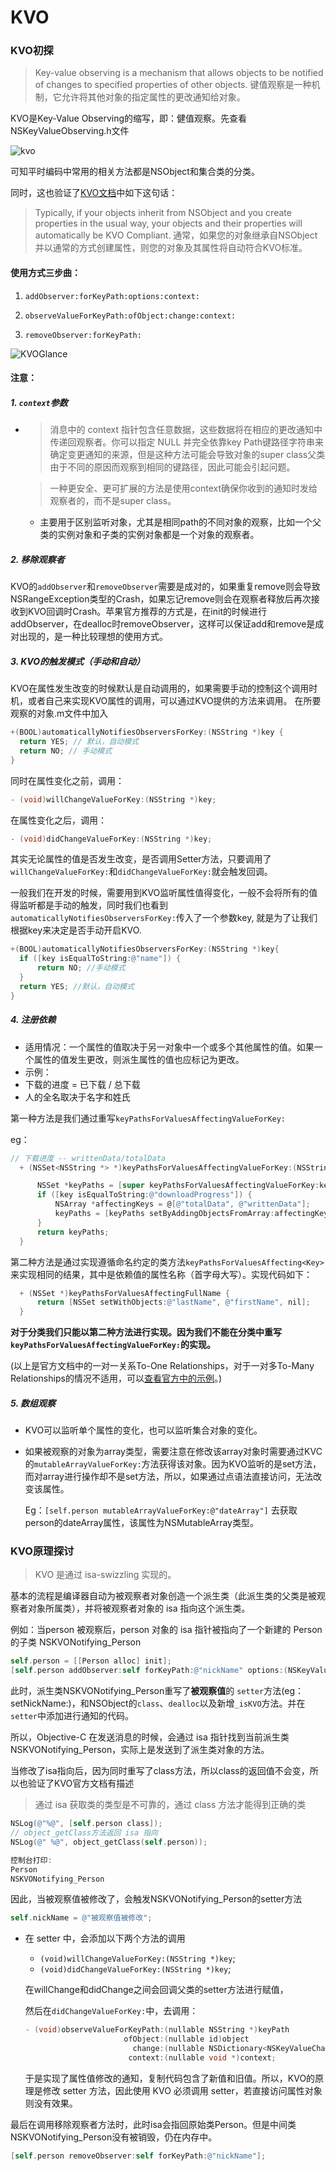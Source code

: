 # KVO

### KVO初探



> Key-value observing is a mechanism that allows objects to be notified of changes to specified properties of other objects.
键值观察是一种机制，它允许将其他对象的指定属性的更改通知给对象。

KVO是Key-Value Observing的缩写，即：健值观察。先查看NSKeyValueObserving.h文件

![kvo](/assets/kvo.png)


可知平时编码中常用的相关方法都是NSObject和集合类的分类。

同时，这也验证了[KVO文档](https://developer.apple.com/library/archive/documentation/Cocoa/Conceptual/KeyValueObserving/KeyValueObserving.html#//apple_ref/doc/uid/10000177-BCICJDHA)中如下这句话：
> Typically, if your objects inherit from NSObject and you create properties in the usual way, your objects and their properties will automatically be KVO Compliant.
通常，如果您的对象继承自NSObject并以通常的方式创建属性，则您的对象及其属性将自动符合KVO标准。

#### 使用方式三步曲：

1. `addObserver:forKeyPath:options:context:`

2. `observeValueForKeyPath:ofObject:change:context:`

3. `removeObserver:forKeyPath:`

![KVOGlance](/assets/KVOGlance.png)

#### 注意：

##### 1. `context`参数

- > 消息中的 context 指针包含任意数据，这些数据将在相应的更改通知中传递回观察者。你可以指定 NULL 并完全依靠key Path键路径字符串来确定变更通知的来源，但是这种方法可能会导致对象的super class父类由于不同的原因而观察到相同的键路径，因此可能会引起问题。

  > 一种更安全、更可扩展的方法是使用context确保你收到的通知时发给观察者的，而不是super class。

  - 主要用于区别监听对象，尤其是相同path的不同对象的观察，比如一个父类的实例对象和子类的实例对象都是一个对象的观察者。


##### 2. 移除观察者

  KVO的`addObserver`和`removeObserver`需要是成对的，如果重复remove则会导致NSRangeException类型的Crash，如果忘记remove则会在观察者释放后再次接收到KVO回调时Crash。苹果官方推荐的方式是，在init的时候进行addObserver，在dealloc时removeObserver，这样可以保证add和remove是成对出现的，是一种比较理想的使用方式。


##### 3. KVO的触发模式（手动和自动）

  KVO在属性发生改变的时候默认是自动调用的，如果需要手动的控制这个调用时机，或者自己来实现KVO属性的调用，可以通过KVO提供的方法来调用。
  在所要观察的对象.m文件中加入
  ```Objective-c
  +(BOOL)automaticallyNotifiesObserversForKey:(NSString *)key {
    return YES; // 默认，自动模式
    return NO; // 手动模式
  }
  ```
  同时在属性变化之前，调用：
  ```Objective-c
  - (void)willChangeValueForKey:(NSString *)key;
  ```
  在属性变化之后，调用：
  ```Objective-c
  - (void)didChangeValueForKey:(NSString *)key;
  ```
  其实无论属性的值是否发生改变，是否调用Setter方法，只要调用了`willChangeValueForKey:`和`didChangeValueForKey:`就会触发回调。

  一般我们在开发的时候，需要用到KVO监听属性值得变化，一般不会将所有的值得监听都是手动的触发，同时我们也看到`automaticallyNotifiesObserversForKey:`传入了一个参数key, 就是为了让我们根据key来决定是否手动开启KVO.
  ```Objective-c
  +(BOOL)automaticallyNotifiesObserversForKey:(NSString *)key{
    if ([key isEqualToString:@"name"]) {
        return NO; //手动模式
    }
    return YES; //默认，自动模式
  }
  ```

##### 4. 注册依赖
  - 适用情况：一个属性的值取决于另一对象中一个或多个其他属性的值。如果一个属性的值发生更改，则派生属性的值也应标记为更改。
  - 示例：
   - 下载的进度 = 已下载 / 总下载
   - 人的全名取决于名字和姓氏

  第一种方法是我们通过重写`keyPathsForValuesAffectingValueForKey:`

  eg：
  ```objective-c
  // 下载进度 -- writtenData/totalData
    + (NSSet<NSString *> *)keyPathsForValuesAffectingValueForKey:(NSString *)key{

        NSSet *keyPaths = [super keyPathsForValuesAffectingValueForKey:key];
        if ([key isEqualToString:@"downloadProgress"]) {
            NSArray *affectingKeys = @[@"totalData", @"writtenData"];
            keyPaths = [keyPaths setByAddingObjectsFromArray:affectingKeys];
        }
        return keyPaths;
    }
  ```

  第二种方法是通过实现遵循命名约定的类方法`keyPathsForValuesAffecting<Key>`来实现相同的结果，其中<Key>是依赖值的属性名称（首字母大写）。实现代码如下：

  ```objective-c
    + (NSSet *)keyPathsForValuesAffectingFullName {
        return [NSSet setWithObjects:@"lastName", @"firstName", nil];
    }
  ```
   **对于分类我们只能以第二种方法进行实现。因为我们不能在分类中重写`keyPathsForValuesAffectingValueForKey:`的实现。**

  (以上是官方文档中的一对一关系To-One Relationships，对于一对多To-Many Relationships的情况不适用，可以[查看官方中的示例](https://developer.apple.com/library/archive/documentation/Cocoa/Conceptual/KeyValueObserving/Articles/KVODependentKeys.html#//apple_ref/doc/uid/20002179-SW5)。)

##### 5. 数组观察

- KVO可以监听单个属性的变化，也可以监听集合对象的变化。
- 如果被观察的对象为array类型，需要注意在修改该array对象时需要通过KVC的`mutableArrayValueForKey:`方法获得该对象。因为KVO监听的是set方法，而对array进行操作却不是set方法，所以，如果通过点语法直接访问，无法改变该属性。

  Eg：`[self.person mutableArrayValueForKey:@"dateArray"]` 去获取person的dateArray属性，该属性为NSMutableArray类型。

### KVO原理探讨

> KVO 是通过 isa-swizzling 实现的。

基本的流程是编译器自动为被观察者对象创造一个派生类（此派生类的父类是被观察者对象所属类），并将被观察者对象的 isa 指向这个派生类。

例如：当person 被观察后，person 对象的 isa 指针被指向了一个新建的 Person 的子类 NSKVONotifying_Person
```objective-c
self.person = [[Person alloc] init];
[self.person addObserver:self forKeyPath:@"nickName" options:(NSKeyValueObservingOptionNew) context:NULL];
```

此时，派生类NSKVONotifying_Person重写了**被观察值**的 `setter`方法(eg：setNickName:)，和NSObject的`class`、`dealloc`以及新增`_isKVO`方法。并在`setter`中添加进行通知的代码。

所以，Objective-C 在发送消息的时候，会通过 isa 指针找到当前派生类NSKVONotifying_Person，实际上是发送到了派生类对象的方法。

当修改了isa指向后，因为同时重写了class方法，所以class的返回值不会变，所以也验证了KVO官方文档有描述
> 通过 isa 获取类的类型是不可靠的，通过 class 方法才能得到正确的类

```objective-c
NSLog(@"%@", [self.person class]);
// object_getClass方法返回 isa 指向
NSLog(@" %@", object_getClass(self.person));

控制台打印:
Person
NSKVONotifying_Person
```

因此，当被观察值被修改了，会触发NSKVONotifying_Person的setter方法

```objective-c
self.nickName = @"被观察值被修改";
```

- 在 setter 中，会添加以下两个方法的调用
  - `(void)willChangeValueForKey:(NSString *)key`;
  - `(void)didChangeValueForKey:(NSString *)key`;

  在willChange和didChange之间会回调父类的setter方法进行赋值，

  然后在`didChangeValueForKey:`中，去调用：

  ```objective-c
  - (void)observeValueForKeyPath:(nullable NSString *)keyPath
                        ofObject:(nullable id)object
                          change:(nullable NSDictionary<NSKeyValueChangeKey, id> *)change
                         context:(nullable void *)context;
  ```               
  于是实现了属性值修改的通知，复制代码包含了新值和旧值。所以，KVO的原理是修改 setter 方法，因此使用 KVO 必须调用 setter，若直接访问属性对象则没有效果。

最后在调用移除观察者方法时，此时isa会指回原始类Person。但是中间类NSKVONotifying_Person没有被销毁，仍在内存中。
```objective-c
[self.person removeObserver:self forKeyPath:@"nickName"];
```
